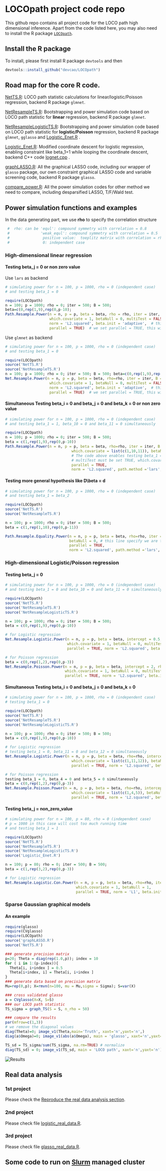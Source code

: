 # LOCOpath project code repo
This github repo contains all project code for the LOCO path high dimensional inference.
Apart from the code listed here, you may also need to install the R package [```LOCOpath```](https://github.com/devcao/LOCOpath).

## Install the R package

To install, please first install R package ```devtools``` and then 
```R
devtools::install_github("devcao/LOCOpath")
```

## Road map for the core R code.

[NetTS.R](./NetTS.R):  LOCO path statistic calculations for linear/logistic/Poisson regression, backend R package ```glmnet```.

[NetResampleTS.R](./NetResampleTS.R):  Bootstrapping and power simulation code based on LOCO path statistic for **linear** regression, backend R package ```glmnet```.

[NetResampleLogisticTS.R](./NetResampleLogisticTS.R):  Bootstrapping and power simulation code based on LOCO path statistic for **logistic/Poisson** regression, backend R package ```glmnet```, ```gglasso``` and [Logistic_Enet.R](./Logistic_Enet.R) .

[Logistic_Enet.R](./Logistic_Enet.R): Modified coordinate descent for logistic regression, enabling constraint like beta_1=1 while looping the coordinate descent, backend C++ code [lognet.cpp](./lognet.cpp) .

[graphLASSO.R](./graphLASSO.R): All the graphical LASSO code, including our wrapper of ```glasso``` package, our own constraint graphical LASSO code and variable screening code, backend R package ```glasso```.

[compare_power.R](./compare_power.R): All the power simulation codes for other method we need to compare, including desparsified LASSO, T/F/Wald test.

## Power simulation functions and examples
In the data generating part, we use **rho** to specify the correlation structure
```R
 #  rho: can be 'equl': compound symmetry with correlation = 0.8
 #              'weak_equl': compound symmetry with correlation = 0.5
 #               positive value:  toeplitz matrix with correlation = rho, the specified value
 #               0: independent case
```

### High-dimensional linear regression 
#### Testing beta_j = 0 or non zero value
Use ```lars``` as backend
```R
# simulating power for n = 100, p = 1000, rho = 0 (independent case)
# and testing beta_1 = 0

require(LOCOpath)
n = 100; p = 1000; rho = 0; iter = 500; B = 500;
beta=c(0,rep(1,9),rep(0,p-10);
Path.Resample.Power(n = n, p = p, beta = beta, rho = rho, iter = iter, B = B, setting = 'dep', 
                    which.covariate = 1, betaNull = 0, multiTest = FALSE,  # this line enables testing beta_{which.covariate} = betaNull
                    norm = 'L2.squared', beta.init = 'adaptive',  # this line uses L2 norm and adaptive LASSO as initial estimator
                    parallel = TRUE)  # we set parallel = TRUE, this will enable parallel computing on Mac/Linux machine. May not work on Windows machine.
```

Use ```glmnet``` as backend
```R
# simulating power for n = 100, p = 1000, rho = 0 (independent case)
# and testing beta_1 = 0

require(LOCOpath)
source('NetTS.R')
source('NetResampleTS.R')
n = 100; p = 1000; rho = 0; iter = 500; B = 500; beta=c(0,rep(1,9),rep(0,p-10);
Net.Resample.Power(n = n, p = p, beta = beta, rho=rho, iter = iter, B = B, setting = 'dep', 
                    which.covariate = 1, betaNull = 0, multiTest = FALSE,  # this line enables testing beta_{which.covariate} = betaNull
                    norm = 'L2.squared', beta.init = 'adaptive',  # this line uses L2 norm and adaptive LASSO as initial estimator
                    parallel = TRUE)  # we set parallel = TRUE, this will enable parallel computing on Mac/Linux machine. May not work on Windows machine.
```

#### Simultaneous Testing beta_i = 0 and beta_j = 0 and beta_k = 0 or non zero value

```R
# simulating power for n = 100, p = 1000, rho = 0 (independent case)
# and testing beta_1 = 1, beta_10 = 0 and beta_11 = 0 simultaneously

require(LOCOpath)
n = 100; p = 1000; rho = 0; iter = 500; B = 500;
beta = c(1,rep(1,9),rep(0,p-10))
Path.Resample.Power(n = n, p = p, beta = beta, rho=rho, iter = iter, B = B, setting = 'dep',
                              which.covariate = list(c(1,10,11)), betaNull = list(c(1,0,0)), multiTest = TRUE, 
                              # The code above enables testing beta_1 = 1, beta_10 = 0 and beta_11 = 0 simultaneously
                              # multiTest must be set TRUE, which.covariate and betaNull need to have a list of vector as input
                              parallel = TRUE,
                              norm = 'L2.squared', path.method ='lars', beta.init = 'adaptive')
```

#### Testing more general hypothesis like D\beta = d

```R
# simulating power for n = 100, p = 1000, rho = 0 (independent case)
# and testing beta_1 = beta_2

require(LOCOpath)
source('NetTS.R')
source('NetResampleTS.R')

n = 100; p = 1000; rho = 0; iter = 500; B = 500;
beta = c(1,rep(1,10),rep(0,p-11))

Path.Resample.Equality.Power(n = n, p = p, beta = beta, rho=rho, iter = iter, B = B, setting = 'dep', 
                             betaNull = 0, # this line specify we are testing beta_1 - beta_2 = 0, can be non-zero value here
                             parallel = TRUE, 
                             norm = 'L2.squared', path.method ='lars', beta.init = 'adaptive')
```



### High-dimensional Logistic/Poisson regression
#### Testing beta_j = 0
```R
# simulating power for n = 100, p = 1000, rho = 0 (independent case)
# and testing beta_1 = 0 and beta_10 = 0 and beta_11 = 0 simultaneously

require(LOCOpath)
source('NetTS.R')
source('NetResampleTS.R')
source('NetResampleLogisticTS.R')

n = 100; p = 1000; rho = 0; iter = 500; B = 500;
beta = c(0,rep(1,9),rep(0,p-10))

# for Logistic regression
Net.Resample.Logistic.Power(n = n, p = p, beta = beta, intercept = 0.5, rho = rho, iter = iter, B = B, setting = 'dep', 
                            which.covariate = 1, betaNull = 0, multiTest = FALSE, 
                            parallel = TRUE, norm = 'L2.squared', beta.init = 'adaptive')

# for Poisson regression
beta = c(0,rep(1,2),rep(0,p-3))
Net.Resample.Poisson.Power(n = n, p = p, beta = beta, intercept = 2, rho=rho, iter = iter, B = B, setting = 'dep', 
                           which.covariate = 1, betaNull = 0, multiTest = FALSE, 
                           parallel = TRUE, norm = 'L2.squared', beta.init = 'adaptive')

```
#### Simultaneous Testing beta_i = 0 and beta_j = 0 and beta_k = 0 
```R
# simulating power for n = 100, p = 1000, rho = 0 (independent case)
# testing beta_1 = 0

require(LOCOpath)
source('NetTS.R')
source('NetResampleTS.R')
source('NetResampleLogisticTS.R')

n = 100; p = 1000; rho = 0; iter = 500; B = 500;
beta = c(0,rep(1,9),rep(0,p-10))

# for Logistic regression 
# testing beta_1 = 0, beta_11 = 0 and beta_12 = 0 simultaneously
Net.Resample.Logistic.Power(n = n, p = p, beta = beta, rho=rho, intercept = 0.5, iter = iter, B = B, setting = 'dep',
                              which.covariate = list(c(1,11,12)), betaNull = list(c(0,0,0)), multiTest = TRUE, 
                              parallel = TRUE, norm = 'L2.squared', beta.init = 'adaptive')

# for Poisson regression
testing beta_1 = 0, beta_4 = 0 and beta_5 = 0 simultaneously
beta = c(0,rep(1,2),rep(0,p-3))
Net.Resample.Poisson.Power(n = n, p = p, beta = beta, rho=rho, intercept = 2, iter = iter, B = B, setting = 'dep',
                              which.covariate = list(c(1,4,5)), betaNull = list(c(0,0,0)), multiTest = TRUE, 
                              parallel = TRUE, norm = 'L2.squared', beta.init = 'adaptive')

```


#### Testing beta_j = non_zero_value
```R
# simulating power for n = 100, p = 80, rho = 0 (independent case) 
# p = 1000 in this case will cost too much running time
# and testing beta_1 = 1

require(LOCOpath)
source('NetTS.R')
source('NetResampleTS.R')
source('NetResampleLogisticTS.R')
source('Logistic_Enet.R')

n = 100; p = 80; rho = 0; iter = 500; B = 500;
beta = c(1,rep(3,2),rep(0,p-3))

# for Logistic regression
Net.Resample.Logistic.Con.Power(n = n, p = p, beta = beta, rho=rho, iter = iter, B = B, 
                                which.covariate = 1, betaNull = 1, 
                                parallel = TRUE, norm = 'L1', beta.init = 'adaptive')


```

### Sparse Gaussian graphical models
#### An example 
```R
require(glasso)
require(CVglasso)
require(LOCOpath)
source('graphLASSO.R')
source('NetTS.R')

### generate precision matrix
p=20; Theta = diag(rep(1.0,p)); index = 10
for ( i in 1:(p-index)){
  Theta[i, i+index ] = 0.5
  Theta[i+index, i] = Theta[i, i+index ] 
}
### generate data based on precision matrix
Mu=rep(0,p); X=rmvn(n=100, mu = Mu,sigma = Sigma); S=var(X)

### cross validated glasso
a = CVglasso(X=X, S=S)
### our LOCO path statistic
TS_sigma = graph_TS(S = S, n_rho = 50)

### compare the results
par(mfrow=c(1,3))
# we remove the diagonal values
diag(Theta)=0; image_v1(Theta,main='Truth', xaxt='n',yaxt='n',)
diag(a$Omega)=0; image_v1(abs(a$Omega), main = 'glasso', xaxt='n',yaxt='n',)

TS_sd = TS_sigma/sum(TS_sigma, na.rm=TRUE) # normalize
diag(TS_sd) = 0; image_v1(TS_sd, main = 'LOCO path', xaxt='n',yaxt='n')

```
![Results](./graph_example.png)


## Real data analysis
### 1st project
Please check the [Reproduce the real data analysis section](https://github.com/devcao/LOCOpath/blob/master/Examples.md).
### 2nd project
Please check file [logistic_real_data.R](./logistic_real_data.R). 
### 3rd project
Please check file [glasso_real_data.R](./glasso_real_data.R). 


## Some code to run on [Slurm](https://slurm.schedmd.com/overview.html) managed cluster




